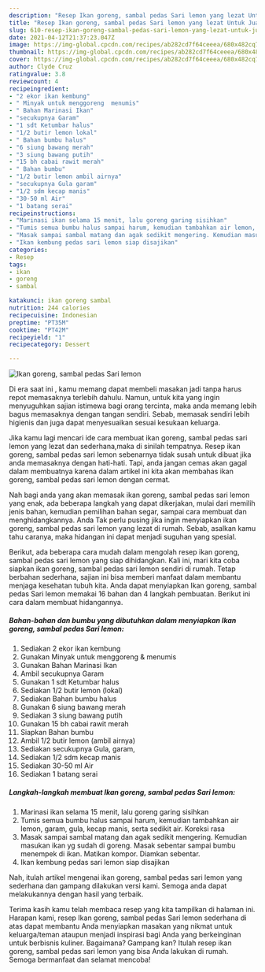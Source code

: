 ```yaml
---
description: "Resep Ikan goreng, sambal pedas Sari lemon yang lezat Untuk Jualan"
title: "Resep Ikan goreng, sambal pedas Sari lemon yang lezat Untuk Jualan"
slug: 610-resep-ikan-goreng-sambal-pedas-sari-lemon-yang-lezat-untuk-jualan
date: 2021-04-12T21:37:23.047Z
image: https://img-global.cpcdn.com/recipes/ab282cd7f64ceeea/680x482cq70/ikan-goreng-sambal-pedas-sari-lemon-foto-resep-utama.jpg
thumbnail: https://img-global.cpcdn.com/recipes/ab282cd7f64ceeea/680x482cq70/ikan-goreng-sambal-pedas-sari-lemon-foto-resep-utama.jpg
cover: https://img-global.cpcdn.com/recipes/ab282cd7f64ceeea/680x482cq70/ikan-goreng-sambal-pedas-sari-lemon-foto-resep-utama.jpg
author: Clyde Cruz
ratingvalue: 3.8
reviewcount: 4
recipeingredient:
- "2 ekor ikan kembung"
- " Minyak untuk menggoreng  menumis"
- " Bahan Marinasi Ikan"
- "secukupnya Garam"
- "1 sdt Ketumbar halus"
- "1/2 butir lemon lokal"
- " Bahan bumbu halus"
- "6 siung bawang merah"
- "3 siung bawang putih"
- "15 bh cabai rawit merah"
- " Bahan bumbu"
- "1/2 butir lemon ambil airnya"
- "secukupnya Gula garam"
- "1/2 sdm kecap manis"
- "30-50 ml Air"
- "1 batang serai"
recipeinstructions:
- "Marinasi ikan selama 15 menit, lalu goreng garing sisihkan"
- "Tumis semua bumbu halus sampai harum, kemudian tambahkan air lemon, garam, gula, kecap manis, serta sedikit air. Koreksi rasa"
- "Masak sampai sambal matang dan agak sedikit mengering. Kemudian masukan ikan yg sudah di goreng. Masak sebentar sampai bumbu menempek di ikan. Matikan kompor. Diamkan sebentar."
- "Ikan kembung pedas sari lemon siap disajikan"
categories:
- Resep
tags:
- ikan
- goreng
- sambal

katakunci: ikan goreng sambal 
nutrition: 244 calories
recipecuisine: Indonesian
preptime: "PT35M"
cooktime: "PT42M"
recipeyield: "1"
recipecategory: Dessert

---
```



![Ikan goreng, sambal pedas Sari lemon](https://img-global.cpcdn.com/recipes/ab282cd7f64ceeea/680x482cq70/ikan-goreng-sambal-pedas-sari-lemon-foto-resep-utama.jpg)

Di era  saat ini , kamu memang dapat membeli masakan jadi tanpa harus repot memasaknya terlebih dahulu. Namun, untuk kita yang ingin menyuguhkan sajian istimewa bagi orang tercinta, maka anda memang lebih bagus memasaknya dengan tangan sendiri. Sebab, memasak sendiri lebih higienis dan juga dapat menyesuaikan sesuai kesukaan keluarga.

Jika kamu lagi mencari ide cara membuat ikan goreng, sambal pedas sari lemon yang lezat dan sederhana,maka di sinilah tempatnya. Resep ikan goreng, sambal pedas sari lemon  sebenarnya tidak susah untuk dibuat jika anda memasaknya dengan hati-hati. Tapi, anda jangan cemas akan gagal dalam membuatnya 
karena dalam artikel ini kita akan membahas ikan goreng, sambal pedas sari lemon dengan cermat.  



Nah bagi anda yang akan memasak ikan goreng, sambal pedas sari lemon yang enak, ada beberapa langkah yang dapat dikerjakan, mulai dari memilih jenis bahan, kemudian pemilihan bahan segar, sampai cara membuat dan menghidangkannya. Anda Tak perlu pusing jika ingin menyiapkan ikan goreng, sambal pedas sari lemon yang lezat di rumah. Sebab, asalkan kamu  tahu caranya, maka hidangan ini dapat menjadi suguhan yang spesial.

Berikut, ada beberapa cara mudah dalam mengolah resep ikan goreng, sambal pedas sari lemon yang siap dihidangkan. Kali ini, mari kita coba siapkan ikan goreng, sambal pedas sari lemon sendiri di rumah. Tetap berbahan sederhana, sajian ini bisa memberi manfaat dalam membantu menjaga kesehatan tubuh kita. Anda dapat menyiapkan Ikan goreng, sambal pedas Sari lemon memakai 16 bahan dan 4 langkah pembuatan. Berikut ini cara dalam membuat hidangannya.

<!--inarticleads1-->

##### Bahan-bahan dan bumbu yang dibutuhkan dalam menyiapkan Ikan goreng, sambal pedas Sari lemon:

1. Sediakan 2 ekor ikan kembung
1. Gunakan  Minyak untuk menggoreng &amp; menumis
1. Gunakan  Bahan Marinasi Ikan
1. Ambil secukupnya Garam
1. Gunakan 1 sdt Ketumbar halus
1. Sediakan 1/2 butir lemon (lokal)
1. Sediakan  Bahan bumbu halus
1. Gunakan 6 siung bawang merah
1. Sediakan 3 siung bawang putih
1. Gunakan 15 bh cabai rawit merah
1. Siapkan  Bahan bumbu
1. Ambil 1/2 butir lemon (ambil airnya)
1. Sediakan secukupnya Gula, garam,
1. Sediakan 1/2 sdm kecap manis
1. Sediakan 30-50 ml Air
1. Sediakan 1 batang serai




<!--inarticleads2-->

##### Langkah-langkah membuat Ikan goreng, sambal pedas Sari lemon:

1. Marinasi ikan selama 15 menit, lalu goreng garing sisihkan
1. Tumis semua bumbu halus sampai harum, kemudian tambahkan air lemon, garam, gula, kecap manis, serta sedikit air. Koreksi rasa
1. Masak sampai sambal matang dan agak sedikit mengering. Kemudian masukan ikan yg sudah di goreng. Masak sebentar sampai bumbu menempek di ikan. Matikan kompor. Diamkan sebentar.
1. Ikan kembung pedas sari lemon siap disajikan




Nah, itulah artikel mengenai  ikan goreng, sambal pedas sari lemon  yang sederhana dan gampang dilakukan versi kami. Semoga anda dapat melakukannya dengan hasil yang terbaik. 

Terima kasih kamu telah membaca resep yang kita tampilkan di halaman ini. Harapan kami, resep  Ikan goreng, sambal pedas Sari lemon sederhana di atas dapat membantu Anda menyiapkan masakan yang nikmat untuk keluarga/teman ataupun menjadi inspirasi bagi Anda yang berkeinginan untuk berbisnis kuliner. Bagaimana? Gampang kan? Itulah resep ikan goreng, sambal pedas sari lemon yang bisa Anda lakukan di rumah. Semoga bermanfaat dan selamat mencoba!

